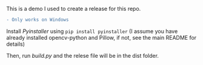 This is a demo I used to create a release for this repo.

```diff
- Only works on Windows
```

Install _Pyinstaller_ using `pip install pyinstaller` (I assume you have already installed opencv-python and Pillow, if not, see the main README for details)

Then, run _build.py_ and the relese file will be in the dist folder.
